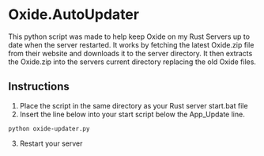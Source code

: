 # Oxide.AutoUpdater
This python script was made to help keep Oxide on my Rust Servers up to date when the server restarted. It works by fetching the latest Oxide.zip file from their website and downloads it to the server directory. It then extracts the Oxide.zip into the servers current directory replacing the old Oxide files.

## Instructions

1) Place the script in the same directory as your Rust server start.bat file
2) Insert the line below into your start script below the App_Update line.
```
python oxide-updater.py
```
3) Restart your server
